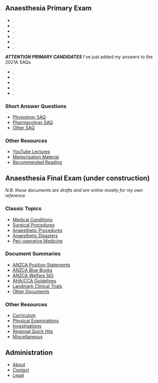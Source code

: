 ## Anaesthesia Primary Exam

- .
- .
- .
- .
- .
- .

***ATTENTION PRIMARY CANDIDATES***
I've just added my answers to the 2021A SAQs

- .
- .
- .
- .
- .


### Short Answer Questions
- [Physiology SAQ](pex/saqs/physiology/)
- [Pharmacology SAQ](pex/saqs/pharmacology/)
- [Other SAQ](pex/saqs/other/)

### Other Resources
- [YouTube Lectures](pex/other/lectures.md)
- [Memorisation Material](pex/other/memorisation_material/index.md)
- [Recommended Reading](pex/other/recommended/recommended_reading.htm)

## Anaesthesia Final Exam (under construction)

*N.B. these documents are drafts and are online mostly for my own reference*

### Classic Topics
- [Medical Conditions](fex/classics/medical/index.md)
- [Surgical Procedures](fex/classics/surgical/index.md)
- [Anaesthetic Procedures](fex/classics/anaesthetic/index.md)
- [Anaesthetic Disasters](fex/classics/disasters/index.md)
- [Peri-operative Medicine](fex/classics/periop/index.md)

### Document Summaries
- [ANZCA Position Statements](fex/summaries/anzca_ps/)
- [ANZCA Blue Books](fex/summaries/blue_books/)
- [ANZCA Welfare SIG](fex/summaries/anzca_welfare_sig/)
- [AHA/CCA Guidelines](fex/summaries/aha_cca/)
- [Landmark Clinical Trials](fex/summaries/trials/)
- [Other Documents](fex/summaries/other/)

### Other Resources
- [Curriculum](fex/other/curriculum/)
- [Physical Examinations](fex/other/physical_examinations/)
- [Investigations](fex/other/investigations/)
- [Regional Quick Hits](fex/other/regional_quick_hits/)
- [Miscellaneous](fex/other/miscellaneous/)

## Administration
- [About](admin/about_ketamine_nightmares.md)
- [Contact](admin/contact.md)
- [Legal](admin/legal.md)
